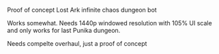 Proof of concept Lost Ark infinite chaos dungeon bot

Works somewhat. Needs 1440p windowed resolution with 105% UI scale and only works for last Punika dungeon.

Needs compelte overhaul, just a proof of concept